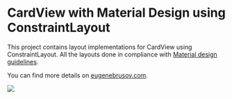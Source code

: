 # CardView with Material Design using ConstraintLayout
This project contains layout implementations for CardView using ConstraintLayout. All the layouts done in compliance with [Material design guidelines](https://material.io/guidelines/components/cards.html#cards-content-blocks).

You can find more details on [eugenebrusov.com](http://eugenebrusov.com/cardview-with-constraintlayout/).

![](https://github.com/eugenebrusov/cards/blob/master/screenshot.png)  
